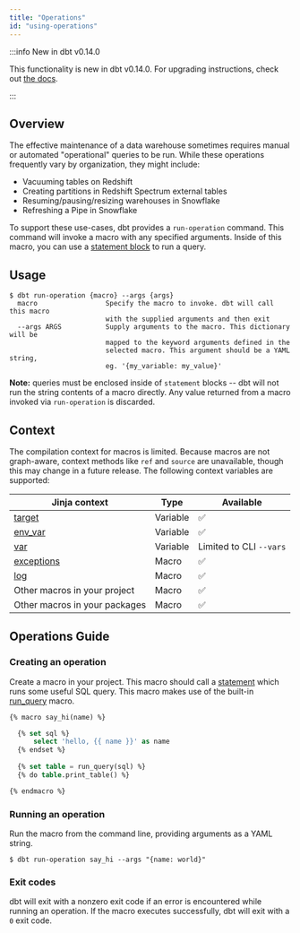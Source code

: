 ```yaml
---
title: "Operations"
id: "using-operations"
---
```



:::info New in dbt v0.14.0

This functionality is new in dbt v0.14.0. For upgrading instructions, check out [the docs](installation).

:::

## Overview
The effective maintenance of a data warehouse sometimes requires manual or automated "operational" queries to be run. While these operations frequently vary by organization, they might include:
- Vacuuming tables on Redshift
- Creating partitions in Redshift Spectrum external tables
- Resuming/pausing/resizing warehouses in Snowflake
- Refreshing a Pipe in Snowflake

To support these use-cases, dbt provides a `run-operation` command. This command will invoke a macro with any specified arguments. Inside of this macro, you can use a [statement block](statement-blocks) to run a query.

## Usage
```
$ dbt run-operation {macro} --args {args}
  macro                 Specify the macro to invoke. dbt will call this macro
                        with the supplied arguments and then exit
  --args ARGS           Supply arguments to the macro. This dictionary will be
                        mapped to the keyword arguments defined in the
                        selected macro. This argument should be a YAML string,
                        eg. '{my_variable: my_value}'
```

**Note:** queries must be enclosed inside of `statement` blocks -- dbt will not run the string contents of a macro directly. Any value returned from a macro invoked via `run-operation` is discarded.

## Context

The compilation context for macros is limited. Because macros are not graph-aware, context methods like `ref` and `source` are unavailable, though this may change in a future release. The following context variables are supported:

| Jinja context | Type | Available |
| ------------- | ---- | --------- |
| [target](target) | Variable | ✅ |
| [env_var](env_var) | Variable | ✅ |
| [var](var) | Variable | Limited to CLI `--vars` |
| [exceptions](exceptions) | Macro | ✅ |
| [log](log) | Macro | ✅ |
| Other macros in your project | Macro | ✅ |
| Other macros in your packages | Macro | ✅ |

## Operations Guide

### Creating an operation

Create a macro in your project. This macro should call a [statement](statement-blocks) which runs some useful SQL query. This macro makes use of the built-in [run_query](run_query) macro.

<File name='macros/operations/resize_warehouse.sql'>

```sql
{% macro say_hi(name) %}

  {% set sql %}
      select 'hello, {{ name }}' as name
  {% endset %}
    
  {% set table = run_query(sql) %}
  {% do table.print_table() %}

{% endmacro %}
```

</File>

### Running an operation

Run the macro from the command line, providing arguments as a YAML string.

```shell
$ dbt run-operation say_hi --args "{name: world}"
```

### Exit codes

dbt will exit with a nonzero exit code if an error is encountered while running an operation. If the macro executes successfully, dbt will exit with a `0` exit code.
